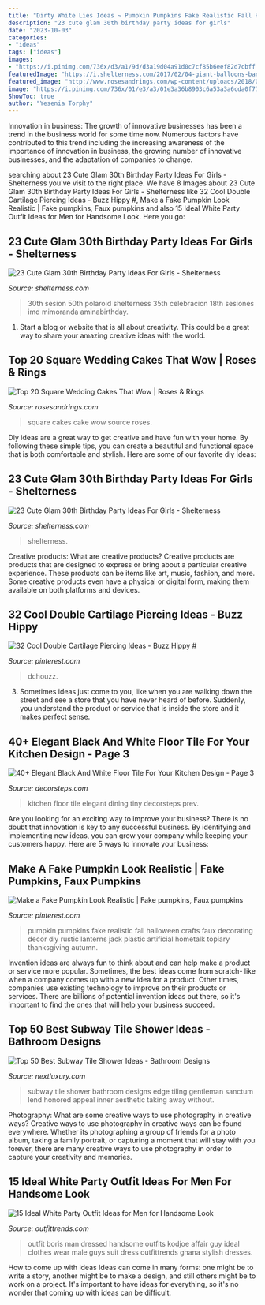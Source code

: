 ```yaml
---
title: "Dirty White Lies Ideas ~ Pumpkin Pumpkins Fake Realistic Fall Halloween Crafts Faux Decorating Decor Diy Rustic Lanterns Jack Plastic Artificial Hometalk Topiary Thanksgiving Autumn"
description: "23 cute glam 30th birthday party ideas for girls"
date: "2023-10-03"
categories:
- "ideas"
tags: ["ideas"]
images:
- "https://i.pinimg.com/736x/d3/a1/9d/d3a19d04a91d0c7cf85b6eef82d7cbff.jpg"
featuredImage: "https://i.shelterness.com/2017/02/04-giant-balloons-banners-and-garlands.jpg"
featured_image: "http://www.rosesandrings.com/wp-content/uploads/2018/01/black-and-white-vinatge-square-weding-cake.jpg"
image: "https://i.pinimg.com/736x/01/e3/a3/01e3a36b8903c6a53a3a6cda0f7793f8.jpg"
ShowToc: true
author: "Yesenia Torphy"
---
```



Innovation in business:
The growth of innovative businesses has been a trend in the business world for some time now. Numerous factors have contributed to this trend including the increasing awareness of the importance of innovation in business, the growing number of innovative businesses, and the adaptation of companies to change.

	

		
searching about 23 Cute Glam 30th Birthday Party Ideas For Girls - Shelterness you've visit to the right place. We have 8 Images about 23 Cute Glam 30th Birthday Party Ideas For Girls - Shelterness like 32 Cool Double Cartilage Piercing Ideas - Buzz Hippy #, Make a Fake Pumpkin Look Realistic | Fake pumpkins, Faux pumpkins and also 15 Ideal White Party Outfit Ideas for Men for Handsome Look. Here you go:
		
    
## 23 Cute Glam 30th Birthday Party Ideas For Girls - Shelterness

<img loading=lazy src="https://i.shelterness.com/2017/02/04-giant-balloons-banners-and-garlands.jpg" onerror="this.onerror=null;this.src='https://tse1.mm.bing.net/th?id=OIP.uexFYFHb_cbRifhb0lJRcQHaJ4&amp;pid=15.1';" alt="23 Cute Glam 30th Birthday Party Ideas For Girls - Shelterness">

_Source: shelterness.com_

>30th sesion 50th polaroid shelterness 35th celebracion 18th sesiones imd mimoranda aminabirthday. 

	

1. Start a blog or website that is all about creativity. This could be a great way to share your amazing creative ideas with the world.

    
## Top 20 Square Wedding Cakes That Wow | Roses &amp; Rings

<img loading=lazy src="http://www.rosesandrings.com/wp-content/uploads/2018/01/black-and-white-vinatge-square-weding-cake.jpg" onerror="this.onerror=null;this.src='https://tse1.mm.bing.net/th?id=OIP.HDNjiJ8Py60zMwXrfeGDAAHaL2&amp;pid=15.1';" alt="Top 20 Square Wedding Cakes That Wow | Roses &amp; Rings">

_Source: rosesandrings.com_

>square cakes cake wow source roses. 

	

Diy ideas are a great way to get creative and have fun with your home. By following these simple tips, you can create a beautiful and functional space that is both comfortable and stylish. Here are some of our favorite diy ideas: 

    
## 23 Cute Glam 30th Birthday Party Ideas For Girls - Shelterness

<img loading=lazy src="https://i.shelterness.com/2017/02/16-glam-colorful-tassel-wall-and-lots-of-balloons.jpg" onerror="this.onerror=null;this.src='https://tse4.mm.bing.net/th?id=OIP._KOOMYQFB_dU7A9fP1lVAQHaLH&amp;pid=15.1';" alt="23 Cute Glam 30th Birthday Party Ideas For Girls - Shelterness">

_Source: shelterness.com_

>shelterness. 

	

Creative products: What are creative products?
Creative products are products that are designed to express or bring about a particular creative experience. These products can be items like art, music, fashion, and more. Some creative products even have a physical or digital form, making them available on both platforms and devices.

    
## 32 Cool Double Cartilage Piercing Ideas - Buzz Hippy #

<img loading=lazy src="https://i.pinimg.com/736x/d3/a1/9d/d3a19d04a91d0c7cf85b6eef82d7cbff.jpg" onerror="this.onerror=null;this.src='https://tse3.mm.bing.net/th?id=OIP.3PgiHmAPwH6zKCVZyU68eAHaPZ&amp;pid=15.1';" alt="32 Cool Double Cartilage Piercing Ideas - Buzz Hippy #">

_Source: pinterest.com_

>dchouzz. 

	

3. Sometimes ideas just come to you, like when you are walking down the street and see a store that you have never heard of before. Suddenly, you understand the product or service that is inside the store and it makes perfect sense.

    
## 40+ Elegant Black And White Floor Tile For Your Kitchen Design - Page 3

<img loading=lazy src="http://decorsteps.com/wp-content/uploads/2018/11/40-Elegant-Black-And-White-Floor-Tile-For-Your-Kitchen-Design-03.jpg" onerror="this.onerror=null;this.src='https://tse2.mm.bing.net/th?id=OIP.OwkcEItEBo1jAWIfinYBvgHaLH&amp;pid=15.1';" alt="40+ Elegant Black And White Floor Tile For Your Kitchen Design - Page 3">

_Source: decorsteps.com_

>kitchen floor tile elegant dining tiny decorsteps prev. 

	

Are you looking for an exciting way to improve your business? There is no doubt that innovation is key to any successful business. By identifying and implementing new ideas, you can grow your company while keeping your customers happy. Here are 5 ways to innovate your business: 

    
## Make A Fake Pumpkin Look Realistic | Fake Pumpkins, Faux Pumpkins

<img loading=lazy src="https://i.pinimg.com/736x/01/e3/a3/01e3a36b8903c6a53a3a6cda0f7793f8.jpg" onerror="this.onerror=null;this.src='https://tse1.mm.bing.net/th?id=OIP.A1_RhnFiPthuHusmlHlO3wAAAA&amp;pid=15.1';" alt="Make a Fake Pumpkin Look Realistic | Fake pumpkins, Faux pumpkins">

_Source: pinterest.com_

>pumpkin pumpkins fake realistic fall halloween crafts faux decorating decor diy rustic lanterns jack plastic artificial hometalk topiary thanksgiving autumn. 

	

Invention ideas are always fun to think about and can help make a product or service more popular. Sometimes, the best ideas come from scratch- like when a company comes up with a new idea for a product. Other times, companies use existing technology to improve on their products or services. There are billions of potential invention ideas out there, so it's important to find the ones that will help your business succeed.

    
## Top 50 Best Subway Tile Shower Ideas - Bathroom Designs

<img loading=lazy src="http://nextluxury.com/wp-content/uploads/ideas-subway-tile-shower.jpg" onerror="this.onerror=null;this.src='https://tse3.mm.bing.net/th?id=OIP.Yb_a60zkAbhH-injux7tKAAAAA&amp;pid=15.1';" alt="Top 50 Best Subway Tile Shower Ideas - Bathroom Designs">

_Source: nextluxury.com_

>subway tile shower bathroom designs edge tiling gentleman sanctum lend honored appeal inner aesthetic taking away without. 

	

Photography: What are some creative ways to use photography in creative ways?
Creative ways to use photography in creative ways can be found everywhere. Whether its photographing a group of friends for a photo album, taking a family portrait, or capturing a moment that will stay with you forever, there are many creative ways to use photography in order to capture your creativity and memories.

    
## 15 Ideal White Party Outfit Ideas For Men For Handsome Look

<img loading=lazy src="http://www.outfittrends.com/wp-content/uploads/2015/08/b742eb445e706abe89d239705bc83539.jpg" onerror="this.onerror=null;this.src='https://tse3.mm.bing.net/th?id=OIP._NT3gbHF0ZPsuvpa1NuEKAAAAA&amp;pid=15.1';" alt="15 Ideal White Party Outfit Ideas for Men for Handsome Look">

_Source: outfittrends.com_

>outfit boris man dressed handsome outfits kodjoe affair guy ideal clothes wear male guys suit dress outfittrends ghana stylish dresses. 

	

How to come up with ideas
Ideas can come in many forms: one might be to write a story, another might be to make a design, and still others might be to work on a project. It's important to have ideas for everything, so it's no wonder that coming up with ideas can be difficult.

